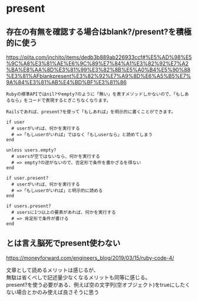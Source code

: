 # present
## 存在の有無を確認する場合はblank?/present?を積極的に使う
https://qiita.com/jnchito/items/dedb3b889ab226933ccf#%E5%AD%98%E5%9C%A8%E3%81%AE%E6%9C%89%E7%84%A1%E3%82%92%E7%A2%BA%E8%AA%8D%E3%81%99%E3%82%8B%E5%A0%B4%E5%90%88%E3%81%AFblankpresent%E3%82%92%E7%A9%8D%E6%A5%B5%E7%9A%84%E3%81%AB%E4%BD%BF%E3%81%86
```
Rubyの標準APIではnil?やempty?のように「無い」を表すメソッドしかないので、「もしあるなら」をコードで表現するとぎこちなくなります。

Railsであれば、present?を使って「もしあれば」を明示的に書くことができます。
```

```
if user
  # userがいれば、何かを実行する
  # =>「もしuserがいれば」ではなく「もしuserなら」と読めてしまう
end

unless users.empty?
  # usersが空ではないなら、何かを実行する
  # => empty?の逆がないので、否定形で条件を書かざるを得ない
end
```

```
if user.present?
  # userがいれば、何かを実行する
  # =>「もしuserがいれば」と明示的に読める
end

if users.present?
  # usersに1つ以上の要素があれば、何かを実行する
  # => 肯定形で条件が書ける
end
```

## とは言え脳死でpresent使わない
https://moneyforward.com/engineers_blog/2019/03/15/ruby-code-4/

文章として読めるメリットは感じるが、  
無駄は省くべしで記述量少なくなるメリットも同等に感じる。  
present?を使う必要がある、例えば空の文字列(空オブジェクト)をtrueにしたくない場合とかのみ使えば良さそうに思う
